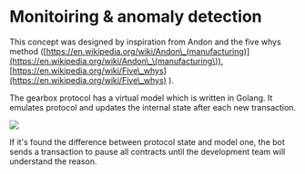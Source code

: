 # Monitoiring & anomaly detection

This concept was designed by inspiration from Andon and the five whys method ([https://en.wikipedia.org/wiki/Andon\_(manufacturing)](https://en.wikipedia.org/wiki/Andon\_\(manufacturing\)), [https://en.wikipedia.org/wiki/Five\_whys](https://en.wikipedia.org/wiki/Five\_whys) ).&#x20;

The gearbox protocol has a virtual model which is written in Golang. It emulates protocol and updates the internal state after each new transaction.

![](../.gitbook/assets/anomaly\_detection.jpeg)

If it's found the difference between protocol state and model one, the bot sends a transaction to pause all contracts until the development team will understand the reason.

###

